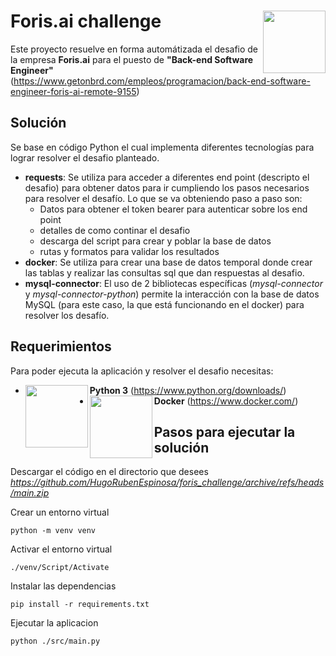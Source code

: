 # Foris.ai challenge <img src="https://www.foris.ai/img/logo-foris.svg" width="100" align="right">
Este proyecto resuelve en forma automátizada el desafio de la empresa **Foris.ai** para el puesto de **"Back-end Software Engineer"**
(https://www.getonbrd.com/empleos/programacion/back-end-software-engineer-foris-ai-remote-9155)

## Solución
Se base en código Python el cual implementa diferentes tecnologías para lograr resolver el desafio planteado.
* **requests**:
  Se utiliza para acceder a diferentes end point (descripto el desafio) para obtener datos para ir cumpliendo los pasos necesarios para resolver el desafío.
  Lo que se va obteniendo paso a paso son:
   - Datos para obtener el token bearer para autenticar sobre los end point
   - detalles de como continar el desafio
   - descarga del script para crear y poblar la base de datos
   - rutas y formatos para validar los resultados
* **docker**:
  Se utiliza para crear una base de datos temporal donde crear las tablas y realizar las consultas sql que dan respuestas al desafio.
* **mysql-connector**:
  El uso de 2 bibliotecas específicas (_mysql-connector_ y _mysql-connector-python_) permite la interacción con la base de datos MySQL (para este caso, la que está funcionando en el docker) para resolver los desafío.
  

## Requerimientos
Para poder ejecuta la aplicación y resolver el desafio necesitas:
* **Python 3** (https://www.python.org/downloads/) <img src="https://www.python.org/static/img/python-logo.png" width="100" align="left">
* **Docker** (https://www.docker.com/) <img src="https://www.docker.com/wp-content/uploads/2023/08/logo-guide-logos-1.svg" width="100" align="left">

## Pasos para ejecutar la solución
Descargar el código en el directorio que desees
_https://github.com/HugoRubenEspinosa/foris_challenge/archive/refs/heads/main.zip_

Crear un entorno virtual 
```
python -m venv venv
```
Activar el entorno virtual
```
./venv/Script/Activate
```
Instalar las dependencias 
```
pip install -r requirements.txt
```
Ejecutar la aplicacion 
```
python ./src/main.py
```
